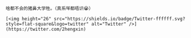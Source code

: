 <!-- <img align="right" src="https://github-readme-stats.vercel.app/api?username=null-nope&show_icons=true" /> -->

<!-- ![Anurag's GitHub stats](https://github-readme-stats.vercel.app/api?username=null-nope&show_icons=true&theme=dracula) -->

    啥都不会的猪鼻大学牲。（真系咩都唔识😭）
    
    [<img height="26" src="https://shields.io/badge/Twitter-ffffff.svg?style=flat-square&logo=twitter" alt="Twitter" />](https://twitter.com/2hengxin)
